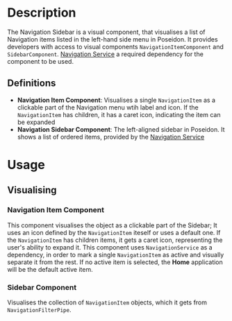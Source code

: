 # Description
The Navigation Sidebar is a visual component, that visualises a list of Navigation items listed in the left-hand side menu in Poseidon. It provides developers with access to visual components ```NavigationItemComponent``` and ```SidebarComponent```.
[Navigation Service](/Poseidon-Next/Public-documentation/SDK-reference/Navigation-Service) a required dependency for the component to be used.

## Definitions
- **Navigation Item Component**: Visualises a single ```NavigationItem``` as a clickable part of the Navigation menu wtih label and icon. If the ```NavigationItem``` has children, it has a caret icon, indicating the item can be expanded
- **Navigation Sidebar Component**: The left-aligned sidebar in Poseidon. It shows a list of ordered items, provided by the [Navigation Service](/Poseidon-Next/Public-documentation/SDK-reference/Navigation-Service)

# Usage

## Visualising

### Navigation Item Component
This component visualises the object as a clickable part of the Sidebar; It uses an icon defined by the ```NavigationItem``` iteself or uses a default one.
If the ```NavigationItem``` has children items, it gets a caret icon, representing the user's ability to expand it.
This component uses ```NavigationService``` as a dependency, in order to mark a single ```NavigationItem``` as active and visually separate it from the rest. If no active item is selected, the **Home** application will be the default active item.

### Sidebar Component
Visualises the collection of ```NavigationItem``` objects, which it gets from ```NavigationFilterPipe```.
